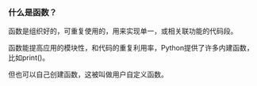 ### 什么是函数？

函数是组织好的，可重复使用的，用来实现单一，或相关联功能的代码段。

函数能提高应用的模块性，和代码的重复利用率，Python提供了许多内建函数，比如print\(\)。

但也可以自己创建函数，这被叫做用户自定义函数。

